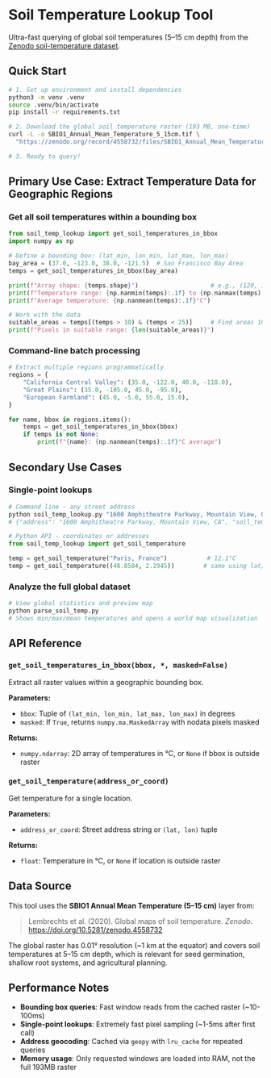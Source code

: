 # Soil Temperature Lookup Tool

Ultra-fast querying of global soil temperatures (5–15 cm depth) from the 
[Zenodo soil-temperature dataset](https://zenodo.org/record/4558732).

## Quick Start

```bash
# 1. Set up environment and install dependencies
python3 -m venv .venv
source .venv/bin/activate
pip install -r requirements.txt

# 2. Download the global soil temperature raster (193 MB, one-time)
curl -L -o SBIO1_Annual_Mean_Temperature_5_15cm.tif \
  "https://zenodo.org/record/4558732/files/SBIO1_Annual_Mean_Temperature_5_15cm.tif?download=1"

# 3. Ready to query!
```

## Primary Use Case: Extract Temperature Data for Geographic Regions

### Get all soil temperatures within a bounding box

```python
from soil_temp_lookup import get_soil_temperatures_in_bbox
import numpy as np

# Define a bounding box: (lat_min, lon_min, lat_max, lon_max)
bay_area = (37.0, -123.0, 38.0, -121.5)  # San Francisco Bay Area
temps = get_soil_temperatures_in_bbox(bay_area)

print(f"Array shape: {temps.shape}")                    # e.g., (120, 180) pixels
print(f"Temperature range: {np.nanmin(temps):.1f} to {np.nanmax(temps):.1f}°C")
print(f"Average temperature: {np.nanmean(temps):.1f}°C")

# Work with the data
suitable_areas = temps[(temps > 10) & (temps < 25)]     # Find areas 10-25°C
print(f"Pixels in suitable range: {len(suitable_areas)}")
```

### Command-line batch processing

```python
# Extract multiple regions programmatically
regions = {
    "California Central Valley": (35.0, -122.0, 40.0, -118.0),
    "Great Plains": (35.0, -105.0, 45.0, -95.0),
    "European Farmland": (45.0, -5.0, 55.0, 15.0),
}

for name, bbox in regions.items():
    temps = get_soil_temperatures_in_bbox(bbox)
    if temps is not None:
        print(f"{name}: {np.nanmean(temps):.1f}°C average")
```

## Secondary Use Cases

### Single-point lookups

```bash
# Command line - any street address
python soil_temp_lookup.py "1600 Amphitheatre Parkway, Mountain View, CA"
# {"address": "1600 Amphitheatre Parkway, Mountain View, CA", "soil_temp_c": 17.4}
```

```python
# Python API - coordinates or addresses
from soil_temp_lookup import get_soil_temperature

temp = get_soil_temperature("Paris, France")           # 12.1°C
temp = get_soil_temperature((48.8584, 2.2945))        # same using lat/lon
```

### Analyze the full global dataset

```bash
# View global statistics and preview map
python parse_soil_temp.py
# Shows min/max/mean temperatures and opens a world map visualization
```

## API Reference

### `get_soil_temperatures_in_bbox(bbox, *, masked=False)`

Extract all raster values within a geographic bounding box.

**Parameters:**
- `bbox`: Tuple of `(lat_min, lon_min, lat_max, lon_max)` in degrees
- `masked`: If `True`, returns `numpy.ma.MaskedArray` with nodata pixels masked

**Returns:**
- `numpy.ndarray`: 2D array of temperatures in °C, or `None` if bbox is outside raster

### `get_soil_temperature(address_or_coord)`

Get temperature for a single location.

**Parameters:**
- `address_or_coord`: Street address string or `(lat, lon)` tuple

**Returns:**
- `float`: Temperature in °C, or `None` if location is outside raster

## Data Source

This tool uses the **SBIO1 Annual Mean Temperature (5–15 cm)** layer from:
> Lembrechts et al. (2020). Global maps of soil temperature. *Zenodo*. 
> https://doi.org/10.5281/zenodo.4558732

The global raster has 0.01° resolution (~1 km at the equator) and covers soil temperatures 
at 5–15 cm depth, which is relevant for seed germination, shallow root systems, and 
agricultural planning.

## Performance Notes

- **Bounding box queries**: Fast window reads from the cached raster (~10-100ms)
- **Single-point lookups**: Extremely fast pixel sampling (~1-5ms after first call)  
- **Address geocoding**: Cached via `geopy` with `lru_cache` for repeated queries
- **Memory usage**: Only requested windows are loaded into RAM, not the full 193MB raster
